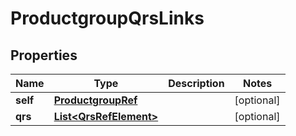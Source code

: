 

# ProductgroupQrsLinks


## Properties

| Name | Type | Description | Notes |
|------------ | ------------- | ------------- | -------------|
|**self** | [**ProductgroupRef**](ProductgroupRef.md) |  |  [optional] |
|**qrs** | [**List&lt;QrsRefElement&gt;**](QrsRefElement.md) |  |  [optional] |



